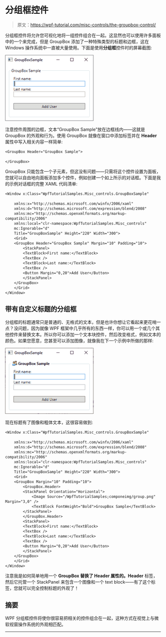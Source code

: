 # 分组框控件

> 原文：<https://wpf-tutorial.com/misc-controls/the-groupbox-control/>

分组框控件将允许您可视化地将一组控件组合在一起。这显然也可以使用许多面板中的一个来完成，但是 GroupBox 添加了一种特殊类型的标题和边框，这在 Windows 操作系统中一直被大量使用。下面是使用**分组框**控件时的屏幕截图:

![](img/4e20dcf24e72d3c0436aaeb0119e2cc4.png "GroupBox control example")

注意控件周围的边框，文本“GroupBox Sample”放在边框线内——这就是 GroupBox 的外观和行为。使用 GroupBox 就像在窗口中添加标签并在 **Header** 属性中写入相关内容一样简单:

```
<GroupBox Header="GroupBox Sample">

</GroupBox>
```

GroupBox 只能包含一个子元素，但这没有问题——只需将这个控件设置为面板，您就可以自由地向面板添加多个控件，例如创建一个如上所示的对话框。下面是我的示例对话框的完整 XAML 代码清单:

```
<Window x:Class="WpfTutorialSamples.Misc_controls.GroupBoxSample"

    xmlns:x="http://schemas.microsoft.com/winfx/2006/xaml"
    xmlns:d="http://schemas.microsoft.com/expression/blend/2008"
    xmlns:mc="http://schemas.openxmlformats.org/markup-compatibility/2006"
    xmlns:local="clr-namespace:WpfTutorialSamples.Misc_controls"
    mc:Ignorable="d"
    Title="GroupBoxSample" Height="220" Width="300">
    <Grid>
    <GroupBox Header="GroupBox Sample" Margin="10" Padding="10">
        <StackPanel>
        <TextBlock>First name:</TextBlock>
        <TextBox />
        <TextBlock>Last name:</TextBlock>
        <TextBox />
        <Button Margin="0,20">Add User</Button>
        </StackPanel>
    </GroupBox>
    </Grid>
</Window>
```

<input type="hidden" name="IL_IN_ARTICLE">

## 带有自定义标题的分组框

分组框的标题通常只是普通的、无格式的文本，但是也许你想让它看起来更花哨一点？没问题，因为就像 WPF 框架中几乎所有的东西一样，你可以用一个或几个其他控件来替换文本。所以你可以添加一个文本块控件，然后改变格式，例如文本的颜色。如果您愿意，您甚至可以添加图像，就像我在下一个示例中所做的那样:

![](img/9fa48be4c371a2f713515d17e2e9b8cd.png "A GroupBox control with a customized Header")

现在标题有了图像和粗体文本，这很容易做到:

```
<Window x:Class="WpfTutorialSamples.Misc_controls.GroupBoxSample"

    xmlns:x="http://schemas.microsoft.com/winfx/2006/xaml"
    xmlns:d="http://schemas.microsoft.com/expression/blend/2008"
    xmlns:mc="http://schemas.openxmlformats.org/markup-compatibility/2006"
    xmlns:local="clr-namespace:WpfTutorialSamples.Misc_controls"
    mc:Ignorable="d"
    Title="GroupBoxSample" Height="220" Width="300">
    <Grid>
    <GroupBox Margin="10" Padding="10">
        <GroupBox.Header>
        <StackPanel Orientation="Horizontal">
            <Image Source="/WpfTutorialSamples;componeimg/group.png" Margin="3,0" />
            <TextBlock FontWeight="Bold">GroupBox Sample</TextBlock>
        </StackPanel>
        </GroupBox.Header>
        <StackPanel>
        <TextBlock>First name:</TextBlock>
        <TextBox />
        <TextBlock>Last name:</TextBlock>
        <TextBox />
        <Button Margin="0,20">Add User</Button>
        </StackPanel>
    </GroupBox>
    </Grid>
</Window>
```

注意我是如何简单地用一个 **GroupBox 替换了 Header 属性的。Header** 标签，然后它托管一个 StackPanel 来包含一个图像和一个 text block——有了这个标签，您就可以完全控制标题的外观了！

## 摘要

WPF 分组框控件将使你很容易把相关的控件组合在一起，这种方式在视觉上与微软视窗操作系统的外观相匹配。

* * *